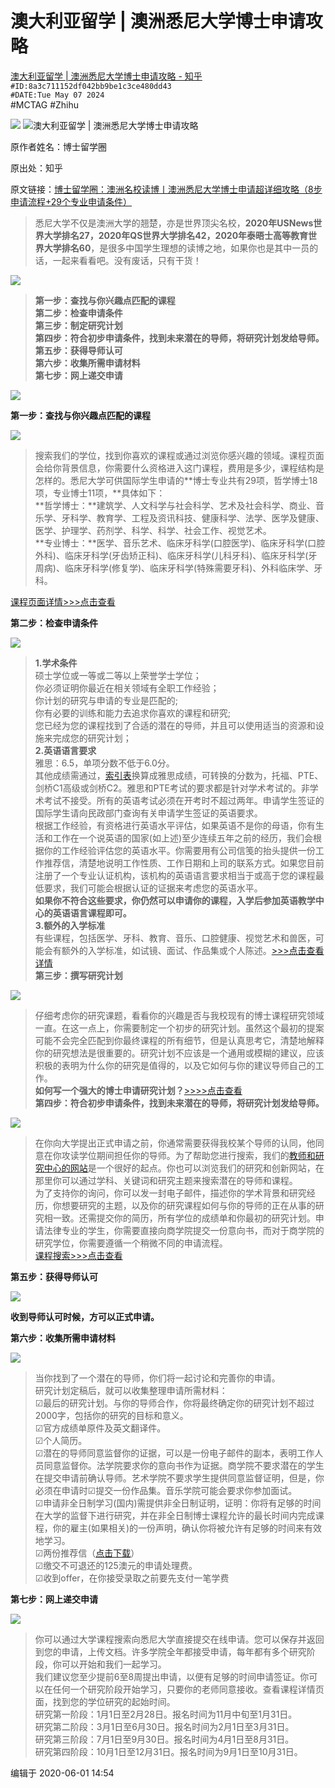# 澳大利亚留学 | 澳洲悉尼大学博士申请攻略
 [澳大利亚留学 | 澳洲悉尼大学博士申请攻略 - 知乎](https://zhuanlan.zhihu.com/p/145064106)  
`#ID:8a3c711152df042bb9be1c3ce480dd43`  
`#DATE:Tue May 07 2024`  
#MCTAG #Zhihu  

![](https://picx.zhimg.com/v2-652a96f403566650934064a47ac44c68_720w.jpg?source=172ae18b)
 ![澳大利亚留学 | 澳洲悉尼大学博士申请攻略](https://picx.zhimg.com/70/v2-652a96f403566650934064a47ac44c68_1440w.image?source=172ae18b&biz_tag=Post)

原作者姓名：博士留学圈

原出处：知乎

原文链接：[博士留学圈：澳洲名校读博丨澳洲悉尼大学博士申请超详细攻略（8步申请流程+29个专业申请条件）](https://zhuanlan.zhihu.com/p/91618181)

> 悉尼大学不仅是澳洲大学的翘楚，亦是世界顶尖名校，**2020年USNews世界大学排名27，2020年QS世界大学排名42，2020年泰晤士高等教育世界大学排名60**，是很多中国学生理想的读博之地，如果你也是其中一员的话，一起来看看吧。没有废话，只有干货！

![](https://pic2.zhimg.com/v2-d068c1a898fb79d7175925d361198f31_b.png)

> **第一步：查找与你兴趣点匹配的课程**  
> **第二步：检查申请条件**  
> **第三步：制定研究计划**  
> **第四步：符合初步申请条件，找到未来潜在的导师，将研究计划发给导师。**  
> **第五步：获得导师认可**  
> **第六步：收集所需申请材料**  
> **第七步：网上递交申请**

![](https://pic1.zhimg.com/v2-f9460d48c82f7cf8d3d679fc04b82b8c_b.png)

**第一步：查找与你兴趣点匹配的课程**

![](https://pic2.zhimg.com/v2-5d1fbd436b9fb72b33bd471194679801_b.png)

> 搜索我们的学位，找到你喜欢的课程或通过浏览你感兴趣的领域。课程页面会给你背景信息，你需要什么资格进入这门课程，费用是多少，课程结构是怎样的。悉尼大学可供国际学生申请的**博士专业共有29项，哲学博士18项，专业博士11项，**具体如下：  
> **哲学博士：**建筑学、人文科学与社会科学、艺术及社会科学、商业、音乐学、牙科学、教育学、工程及资讯科技、健康科学、法学、医学及健康、医学、护理学、药剂学、科学、科学、社会工作、视觉艺术。  
> **专业博士：**医学、音乐艺术、临床牙科学(口腔医学)、临床牙科学(口腔外科)、临床牙科学(牙齿矫正科)、临床牙科学(儿科牙科)、临床牙科学(牙周病)、临床牙科学(修复学)、临床牙科学(特殊需要牙科)、外科临床学、牙科。

[课程页面详情>>>点击查看](https://link.zhihu.com/?target=https%3A//sydney.edu.au/courses/search.html%3Fcourse-level%3Dpr%26search-type%3Dcourses)

**第二步：检查申请条件**

![](https://pic2.zhimg.com/v2-45c40a00b2a08d7af348f35e6ead0ff9_b.png)

> **1.学术条件**  
> 硕士学位或一等或二等以上荣誉学士学位；  
> 你必须证明你最近在相关领域有全职工作经验；  
> 你计划的研究与申请的专业是匹配的;  
> 你有必要的训练和能力去追求你喜欢的课程和研究;  
> 您已经为您的课程找到了合适的潜在的导师，并且可以使用适当的资源和设施来完成您的研究计划；  
> **2.英语语言要求**  
> 雅思：6.5，单项分数不低于6.0分。  
> 其他成绩需通过，[索引表](https://link.zhihu.com/?target=https%3A//sydney.edu.au/content/dam/corporate/documents/study/how-to-apply/english-language-concordance-table.pdf)换算成雅思成绩，可转换的分数为，托福、PTE、剑桥C1高级或剑桥C2。雅思和PTE考试的要求都是针对学术考试的。非学术考试不接受。所有的英语考试必须在开考时不超过两年。申请学生签证的国际学生请向民政部门查询有关申请学生签证的英语要求。  
> 根据工作经验，有资格进行英语水平评估，如果英语不是你的母语，你有生活和工作在一个说英语的国家(如上述)至少连续五年之前的经历，我们会根据你的工作经验评估您的英语水平。你需要用有公司信笺的抬头提供一份工作推荐信，清楚地说明工作性质、工作日期和上司的联系方式。如果您目前注册了一个专业认证机构，该机构的英语语言要求相当于或高于您的课程最低要求，我们可能会根据认证的证据来考虑您的英语水平。  
> **如果你不符合这些要求，你仍然可以申请你的课程，入学后参加英语教学中心的英语语言课程即可。**  
> **3.额外的入学标准**  
> 有些课程，包括医学、牙科、教育、音乐、口腔健康、视觉艺术和兽医，可能会有额外的入学标准，如试镜、面试、作品集或个人陈述。[\>>>点击查看详情](https://link.zhihu.com/?target=https%3A//sydney.edu.au/courses/search.html%3Fcourse-level%3Dpr%26search-type%3Dcourses)  
> **第三步：撰写研究计划**

![](https://pic1.zhimg.com/v2-06d7af790b413b5760c9e13c1ee04d54_b.png)

> 仔细考虑你的研究课题，看看你的兴趣是否与我校现有的博士课程研究领域一直。在这一点上，你需要制定一个初步的研究计划。虽然这个最初的提案可能不会完全匹配到你最终课程的所有细节，但是认真思考它，清楚地解释你的研究想法是很重要的。研究计划不应该是一个通用或模糊的建议，应该积极的表明为什么你的研究是值得的，以及它如何与你的建议导师自己的工作。  
> **如何写一个强大的博士申请研究计划？**[\>>>>点击查看](https://link.zhihu.com/?target=https%3A//sydney.edu.au/study/how-to-apply/postgraduate-research/how-to-write-a-research-proposal-for-a-strong-phd-application.html)  
> **第四步：符合初步申请条件，找到未来潜在的导师，将研究计划发给导师。**

![](https://pic4.zhimg.com/v2-b3d039b62e1887c4b8a1dc3ce4e1d4a3_b.png)

> 在你向大学提出正式申请之前，你通常需要获得我校某个导师的认同，他同意在你攻读学位期间担任你的导师。为了帮助您进行搜索，我们的[教师和研究中心的网站](https://link.zhihu.com/?target=https%3A//sydney.edu.au/research/our-researchers/find-a-researcher.html)是一个很好的起点。你也可以浏览我们的研究和创新网站，在那里你可以通过学科、关键词和研究主题来搜索潜在的导师和课程。  
> 为了支持你的询问，你可以发一封电子邮件，描述你的学术背景和研究经历，你想要研究的主题，以及你的研究课程如何与你的导师的正在从事的研究相一致。还需提交你的简历，所有学位的成绩单和你最初的研究计划。申请法律专业的学生，你需要直接向商学院提交一份意向书，而对于商学院的研究学位，你需要遵循一个稍微不同的申请流程。  
> [课程搜索>>>点击查看](https://link.zhihu.com/?target=https%3A//sydney.edu.au/courses/search.html%3Fcourse-level%3Dpr%26search-type%3Dcourses)

**第五步：获得导师认可**

![](https://pic2.zhimg.com/v2-fe06f9e03d328f2c5f9c38ef78e86ab5_b.png)

**收到导师认可时候，方可以正式申请。**

**第六步：收集所需申请材料**

![](https://pic2.zhimg.com/v2-b97f76c811fddfc5fc053e9cf5f6826d_b.png)

> 当你找到了一个潜在的导师，你们将一起讨论和完善你的申请。  
> 研究计划定稿后，就可以收集整理申请所需材料：  
> ☑最后的研究计划。与你的导师合作，你将最终确定你的研究计划不超过2000字，包括你的研究的目标和意义。  
> ☑官方成绩单原件及英文翻译件。  
> ☑个人简历。  
> ☑潜在的导师同意监督你的证据，可以是一份电子邮件的副本，表明工作人员同意监督你。法学院要求你的意向书作为证据。商学院不要求潜在的学生在提交申请前确认导师。艺术学院不要求学生提供同意监督证明，但是，你必须在申请时☑提交一份作品集。音乐学院可能会要求你参加面试。  
> ☑申请非全日制学习(国内)需提供非全日制证明，证明：你将有足够的时间在大学的监督下进行研究，并在非全日制博士课程允许的最长时间内完成课程，你的雇主(如果相关)的一份声明，确认你将被允许有足够的时间来有效地学习。  
> ☑两份推荐信（[点击下载](https://link.zhihu.com/?target=https%3A//sydney.edu.au/content/dam/corporate/documents/research/Sydney-Uni-Referee-Report-Form.pdf)）  
> ☑缴交不可退还的125澳元的申请处理费。  
> ☑收到offer，在你接受录取之前要先支付一笔学费

**第七步：网上递交申请**

![](https://pic4.zhimg.com/v2-659342963073bca223fcd0cea05c48ef_b.png)

> 你可以通过大学课程搜索向悉尼大学直接提交在线申请。您可以保存并返回到您的申请，上传文档。许多学院全年都接受申请，每年都有多个研究阶段，你可以开始和我们一起学习。  
> 我们建议您至少提前6至8周提出申请，以便有足够的时间申请签证。你可以在任何一个研究阶段开始学习，只要你的老师同意接收。查看课程详情页面，找到您的学位研究的起始时间。  
> 研究第一阶段：1月1日至2月28日。报名时间为11月中旬至1月31日。  
> 研究第二阶段：3月1日至6月30日。报名时间为2月1日至3月31日。  
> 研究第三阶段：7月1日至9月30日。报名时间为4月1日至8月31日。  
> 研究第四阶段：10月1日至12月31日。报名时间为9月1日至10月31日。

编辑于 2020-06-01 14:54
